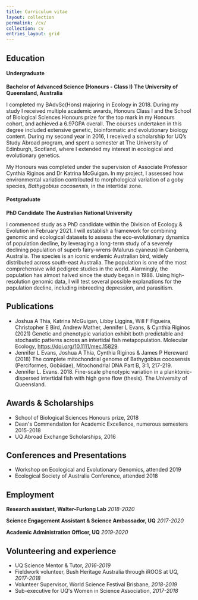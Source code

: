 ```yaml
---
title: Curriculum vitae
layout: collection
permalink: /cv/
collection: cv
entries_layout: grid
---
```


## Education
#### Undergraduate

**Bachelor of Advanced Science (Honours - Class I)**
**The University of Queensland, Australia**

I completed my BAdvSc(Hons) majoring in Ecology in 2018. During my study I received multiple academic awards,
Honours Class I and the School of Biological Sciences Honours prize for the top mark in my Honours cohort, and
achieved a 6.97GPA overall. The courses undertaken in this degree included extensive genetic, bioinformatic and
evolutionary biology content.
During my second year in 2016, I received a scholarship for UQ’s Study Abroad program, and spent a semester at
The University of Edinburgh, Scotland, where I extended my interest in ecological and evolutionary genetics.

My Honours was completed under the supervision of Associate Professor Cynthia Riginos and Dr Katrina McGuigan. 
In my project, I assessed how environmental variation contributed to morphological variation of a goby species, 
*Bathygobius cocosensis*, in the intertidal zone. 


#### Postgraduate

**PhD Candidate**
**The Australian National University**

I commenced study as a PhD candidate within the Division of Ecology &
Evolution in February 2021. I will establish a framework for combining
genomic and ecological datasets to assess the eco-evolutionary dynamics of
population decline, by leveraging a long-term study of a severely declining
population of superb fairy-wrens (Malurus cyaneus) in Canberra, Australia.
The species is an iconic endemic Australian bird, widely distributed across
south-east Australia. The population is one of the most comprehensive wild
pedigree studies in the world. Alarmingly, the population has almost halved 
since the study began in 1988. Using high-resolution genomic data, I will test 
several possible explanations for the population decline, including inbreeding 
depression, and parasitism.


## Publications
- Joshua A Thia, Katrina McGuigan, Libby Liggins, Will F Figueira, Christopher E Bird, Andrew Mather, Jennifer L
Evans, & Cynthia Riginos (2021) Genetic and phenotypic variation exhibit both predictable and stochastic patterns
across an intertidal fish metapopulation. Molecular Ecology, https://doi.org/10.1111/mec.15829.
- Jennifer L Evans, Joshua A Thia, Cynthia Riginos & James P Hereward (2018) The complete mitochondrial genome
of Bathygobius cocosensis (Perciformes, Gobiidae), Mitochondrial DNA Part B, 3:1, 217-219.
- Jennifer L. Evans. 2018. Fine-scale phenotypic variation in a planktonic-dispersed intertidal fish with high gene flow
(thesis). The University of Queensland.


## Awards & Scholarships

- School of Biological Sciences Honours prize, 2018
- Dean's Commendation for Academic Excellence, numerous semesters 2015-2018
- UQ Abroad Exchange Scholarships, 2016


## Conferences and Presentations

- Workshop on Ecological and Evolutionary Genomics, attended 2019
- Ecological Society of Australia Conference, attended 2018


## Employment

**Research assistant, Walter-Furlong Lab**
*2018-2020*

**Science Engagement Assistant & Science Ambassador, UQ**
*2017-2020*

**Academic Administration Officer, UQ**
*2019-2020*


## Volunteering and experience
- UQ Science Mentor & Tutor, *2016-2019*
- Fieldwork volunteer, Bush Heritage Australia through iROOS at UQ, *2017-2018*
- Volunteer Supervisor, World Science Festival Brisbane, *2018-2019*
- Sub-executive for UQ's Women in Science Association, *2017-2018*
